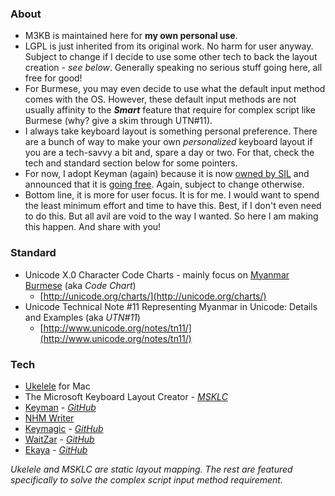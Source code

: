 ### About
- M3KB is maintained here for __my own personal use__. 
- LGPL is just inherited from its original work. No harm for user anyway. Subject to change if I decide to use some other tech to back the layout creation - _see below_. Generally speaking no serious stuff going here, all free for good!
- For Burmese, you may even decide to use what the default input method comes with the OS. However, these default input methods are not usually affinity to the ___Smart___ feature that require for complex script like Burmese (why? give a skim through UTN#11).
- I always take keyboard layout is something personal preference. There are a bunch of way to make your own _personalized_ keyboard layout if you are a tech-savvy a bit and, spare a day or two. For that, check the tech and standard section below for some pointers.
- For now, I adopt Keyman (again) because it is now [owned by SIL](https://keyman.com/sil-acquisition/) and announced that it is [going free](https://keyman.com/free/). Again, subject to change otherwise.
- Bottom line, it is more for user focus. It is for me. I would want to spend the least minimum effort and time to have this. Best, if I don't even need to do this. But all avil are void to the way I wanted. So here I am making this happen. And share with you!

### Standard
- Unicode X.0 Character Code Charts - mainly focus on [Myanmar Burmese](http://unicode.org/charts/PDF/U1000.pdf) (aka _Code Chart_)
  - [http://unicode.org/charts/](http://unicode.org/charts/)
- Unicode Technical Note #11 Representing Myanmar in Unicode: Details and Examples (aka _UTN#11_)
  - [http://www.unicode.org/notes/tn11/](http://www.unicode.org/notes/tn11/)

### Tech
- [Ukelele](http://scripts.sil.org/ukelele) for Mac
- The Microsoft Keyboard Layout Creator - [_MSKLC_](https://msdn.microsoft.com/en-us/globalization/keyboardlayouts.aspx)
- [Keyman](https://keyman.com/) - [_GitHub_](https://github.com/keymanapp)
- [NHM Writer](http://software.nhm.in/products/writer)
- [Keymagic](https://keymagic.net/) - [_GitHub_](https://github.com/thantthet/keymagic)
- [WaitZar](https://code.google.com/archive/p/waitzar/) - [_GitHub_](https://github.com/yathit/waitzar)
- [Ekaya](http://thanlwinsoft.github.io/www.thanlwinsoft.org/ThanLwinSoft/Ekaya/) - [_GitHub_](https://github.com/thanlwinsoft/ekaya)

_Ukelele and MSKLC are static layout mapping. The rest are featured specifically to solve the complex script input method requirement._
